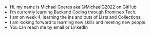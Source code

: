 - Hi, my name is Michael Goeres aka @MichaelG2022 on GitHub
- I’m currently learning Backend Coding through Promineo Tech.
- I am on week 4, learning the ins and outs of Lists and Collections.
- I am looking forward to learning new skills and meeting new people.
- You can reach me by email or LinkedIn

<!---
MichaelG2022/MichaelG2022 is a ✨ special ✨ repository because its `README.md` (this file) appears on your GitHub profile.
You can click the Preview link to take a look at your changes.
--->
